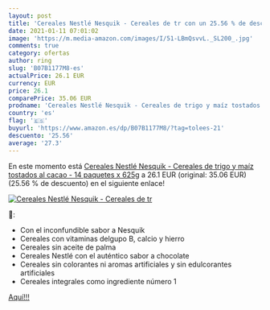 ```yaml
---
layout: post
title: 'Cereales Nestlé Nesquik - Cereales de tr con un 25.56 % de descuento'
date: 2021-01-11 07:01:02
image: 'https://m.media-amazon.com/images/I/51-LBmQsvvL._SL200_.jpg'
comments: true
category: ofertas
author: ring
slug: 'B07B1177M8-es'
actualPrice: 26.1 EUR
currency: EUR
price: 26.1
comparePrice: 35.06 EUR
prodname: 'Cereales Nestlé Nesquik - Cereales de trigo y maíz tostados al cacao - 14 paquetes x 625g'
country: 'es'
flag: '🇪🇸'
buyurl: 'https://www.amazon.es/dp/B07B1177M8/?tag=tolees-21'
descuento: '25.56'
average: '27.3'
---
```


En este momento está [Cereales Nestlé Nesquik - Cereales de trigo y maíz tostados al cacao - 14 paquetes x 625g](https://www.amazon.es/dp/B07B1177M8/?tag=tolees-21) a 26.1 EUR (original: 35.06 EUR) (25.56 %  de descuento) en el siguiente enlace!

[![Cereales Nestlé Nesquik - Cereales de tr](https://m.media-amazon.com/images/I/51-LBmQsvvL._SL200_.jpg)](https://www.amazon.es/dp/B07B1177M8/?tag=tolees-21)

🔎:

- Con el inconfundible sabor a Nesquik
- Cereales con vitaminas delgupo B, calcio y hierro
- Cereales sin aceite de palma
- Cereales Nestlé con el auténtico sabor a chocolate
- Cereales sin colorantes ni aromas artificiales y sin edulcorantes artificiales
- Cereales integrales como ingrediente número 1

[Aquí!!!](https://www.amazon.es/dp/B07B1177M8/?tag=tolees-21)
